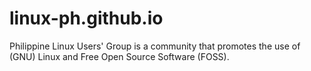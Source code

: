 # linux-ph.github.io

Philippine Linux Users' Group is a community that promotes the use of (GNU) Linux and Free Open Source Software (FOSS).
